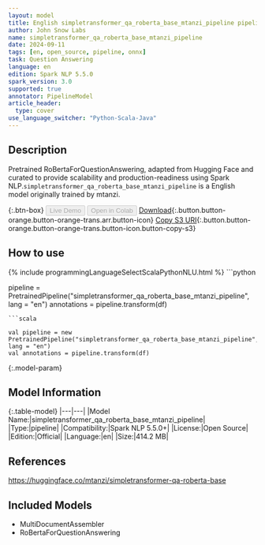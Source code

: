 ```yaml
---
layout: model
title: English simpletransformer_qa_roberta_base_mtanzi_pipeline pipeline RoBertaForQuestionAnswering from mtanzi
author: John Snow Labs
name: simpletransformer_qa_roberta_base_mtanzi_pipeline
date: 2024-09-11
tags: [en, open_source, pipeline, onnx]
task: Question Answering
language: en
edition: Spark NLP 5.5.0
spark_version: 3.0
supported: true
annotator: PipelineModel
article_header:
  type: cover
use_language_switcher: "Python-Scala-Java"
---
```


## Description

Pretrained RoBertaForQuestionAnswering, adapted from Hugging Face and curated to provide scalability and production-readiness using Spark NLP.`simpletransformer_qa_roberta_base_mtanzi_pipeline` is a English model originally trained by mtanzi.

{:.btn-box}
<button class="button button-orange" disabled>Live Demo</button>
<button class="button button-orange" disabled>Open in Colab</button>
[Download](https://s3.amazonaws.com/auxdata.johnsnowlabs.com/public/models/simpletransformer_qa_roberta_base_mtanzi_pipeline_en_5.5.0_3.0_1726039720454.zip){:.button.button-orange.button-orange-trans.arr.button-icon}
[Copy S3 URI](s3://auxdata.johnsnowlabs.com/public/models/simpletransformer_qa_roberta_base_mtanzi_pipeline_en_5.5.0_3.0_1726039720454.zip){:.button.button-orange.button-orange-trans.button-icon.button-copy-s3}

## How to use



<div class="tabs-box" markdown="1">
{% include programmingLanguageSelectScalaPythonNLU.html %}
```python

pipeline = PretrainedPipeline("simpletransformer_qa_roberta_base_mtanzi_pipeline", lang = "en")
annotations =  pipeline.transform(df)   

```
```scala

val pipeline = new PretrainedPipeline("simpletransformer_qa_roberta_base_mtanzi_pipeline", lang = "en")
val annotations = pipeline.transform(df)

```
</div>

{:.model-param}
## Model Information

{:.table-model}
|---|---|
|Model Name:|simpletransformer_qa_roberta_base_mtanzi_pipeline|
|Type:|pipeline|
|Compatibility:|Spark NLP 5.5.0+|
|License:|Open Source|
|Edition:|Official|
|Language:|en|
|Size:|414.2 MB|

## References

https://huggingface.co/mtanzi/simpletransformer-qa-roberta-base

## Included Models

- MultiDocumentAssembler
- RoBertaForQuestionAnswering